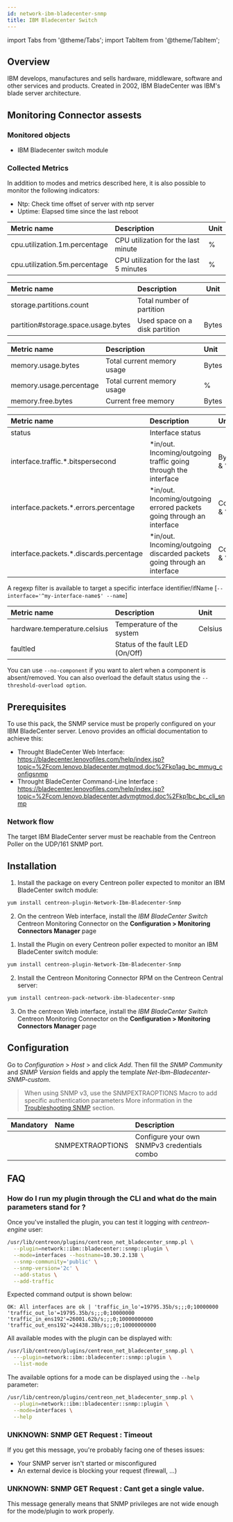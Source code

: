 ```yaml
---
id: network-ibm-bladecenter-snmp
title: IBM Bladecenter Switch
---
```

import Tabs from '@theme/Tabs';
import TabItem from '@theme/TabItem';


## Overview

IBM develops, manufactures and sells hardware, middleware, software and other
services and products. Created in 2002, IBM BladeCenter was IBM's blade server
architecture. 

## Monitoring Connector assests

### Monitored objects

* IBM Bladecenter switch module

### Collected Metrics

In addition to modes and metrics described here, it is also possible to monitor 
the following indicators:

* Ntp: Check time offset of server with ntp server
* Uptime: Elapsed time since the last reboot

<Tabs groupId="sync">
<TabItem value="Cpu" label="Cpu">

| Metric name                    | Description                              | Unit   |
| :----------------------------- | :--------------------------------------- | :------|
| cpu.utilization.1m.percentage  | CPU utilization for the last minute      | %      |
| cpu.utilization.5m.percentage  | CPU utilization for the last 5 minutes   | %      |

</TabItem>
<TabItem value="Storage" label="Storage">

| Metric name                         | Description                    | Unit   |
| :---------------------------------- | :----------------------------- |------- |
| storage.partitions.count            | Total number of partition      |        |
| partition#storage.space.usage.bytes | Used space on a disk partition | Bytes  |

</TabItem>
<TabItem value="Memory-Usage" label="Memory-Usage">

| Metric name             | Description                 | Unit   |
| :---------------------- | :---------------------------| :----- |
| memory.usage.bytes      | Total current memory usage  | Bytes  |
| memory.usage.percentage | Total current memory usage  |  %     |
| memory.free.bytes       | Current free memory         | Bytes  |

</TabItem>
<TabItem value="Traffic" label="Traffic">

| Metric name                              | Description                                                               | Unit        |
| :--------------------------------------- | :------------------------------------------------------------------------ | :---------- |
| status                                   | Interface status                                                          |             |
| interface.traffic.\*.bitspersecond       | \*in/out. Incoming/outgoing traffic going through the interface           | Bytes/s & % |
| interface.packets.\*.errors.percentage   | \*in/out. Incoming/outgoing errored packets going through an interface    | Count & %   |
| interface.packets.\*.discards.percentage | \*in/out. Incoming/outgoing discarded packets going through an interface  | Count & %   |

A regexp filter is available to target a specific interface identifier/ifName [```--interface='^my-interface-name$' --name```] 

</TabItem>
<TabItem value="Environment" label="Environment">

| Metric name                   | Description                      | Unit     |               
| :---------------------------- | :------------------------------- | :--------|
| hardware.temperature.celsius  | Temperature of the system        | Celsius  |
| faultled                      | Status of the fault LED (On/Off) |          |

You can use ```--no-component``` if you want to alert when a component is 
absent/removed. You can also overload the default status using the 
```--threshold-overload option```. 

</TabItem>
</Tabs>

## Prerequisites

To use this pack, the SNMP service must be properly configured on your 
IBM BladeCenter server. Lenovo provides an official documentation
to achieve this: 
* Throught BladeCenter Web Interface: https://bladecenter.lenovofiles.com/help/index.jsp?topic=%2Fcom.lenovo.bladecenter.mgtmod.doc%2Fkp1ag_bc_mmug_configsnmp
* Throught BladeCenter Command-Line Interface : https://bladecenter.lenovofiles.com/help/index.jsp?topic=%2Fcom.lenovo.bladecenter.advmgtmod.doc%2Fkp1bc_bc_cli_snmp

### Network flow

The target IBM BladeCenter server must be reachable from the Centreon
Poller on the UDP/161 SNMP port.

## Installation

<Tabs groupId="sync">
<TabItem value="Online License" label="Online License">

1. Install the package on every Centreon poller expected to monitor an IBM BladeCenter switch module:

```bash
yum install centreon-plugin-Network-Ibm-Bladecenter-Snmp
```

2. On the centreon Web interface, install the *IBM BladeCenter Switch* Centreon Monitoring Connector on the **Configuration > Monitoring Connectors Manager** page

</TabItem>
<TabItem value="Offline License" label="Offline License">

1. Install the Plugin on every Centreon poller expected to monitor an IBM BladeCenter switch module:

```bash
yum install centreon-plugin-Network-Ibm-Bladecenter-Snmp
```

2. Install the Centreon Monitoring Connector RPM on the Centreon Central server:

```bash
yum install centreon-pack-network-ibm-bladecenter-snmp
```

3. On the centreon Web interface, install the *IBM BladeCenter Switch* Centreon Monitoring Connector on the **Configuration > Monitoring Connectors Manager** page

</TabItem>
</Tabs>

## Configuration

Go to *Configuration* > *Host* > and click *Add*. Then fill the *SNMP Community*
and *SNMP Version* fields and apply the template 
*Net-Ibm-Bladecenter-SNMP-custom*.

> When using SNMP v3, use the SNMPEXTRAOPTIONS Macro to add specific authentication parameters 
> More information in the [Troubleshooting SNMP](../../getting-started/how-to-guides/troubleshooting-plugins/#snmpv3-options-mapping) section.

| Mandatory   | Name             | Description                                    |
| :---------- | :--------------- | :--------------------------------------------- |
|             | SNMPEXTRAOPTIONS | Configure your own SNMPv3 credentials combo    |

## FAQ

### How do I run my plugin through the CLI and what do the main parameters stand for ?

Once you've installed the plugin, you can test it logging with *centreon-engine*
user:
 
```bash
/usr/lib/centreon/plugins/centreon_net_bladecenter_snmp.pl \
  --plugin=network::ibm::bladecenter::snmp::plugin \
  --mode=interfaces --hostname=10.30.2.138 \
  --snmp-community='public' \
  --snmp-version='2c' \
  --add-status \
  --add-traffic
```

Expected command output is shown below:

```
OK: All interfaces are ok | 'traffic_in_lo'=19795.35b/s;;;0;10000000 'traffic_out_lo'=19795.35b/s;;;0;10000000 'traffic_in_ens192'=26001.62b/s;;;0;10000000000 'traffic_out_ens192'=24438.38b/s;;;0;10000000000
```

All available modes with the plugin can be displayed with:

```bash
/usr/lib/centreon/plugins/centreon_net_bladecenter_snmp.pl \
  ---plugin=network::ibm::bladecenter::snmp::plugin \
  --list-mode
```

The available options for a mode can be displayed using the ```--help``` parameter:

```bash
/usr/lib/centreon/plugins/centreon_net_bladecenter_snmp.pl \
  --plugin=network::ibm::bladecenter::snmp::plugin \
  --mode=interfaces \
  --help
```

### UNKNOWN: SNMP GET Request : Timeout

If you get this message, you're probably facing one of theses issues:

* Your SNMP server isn't started or misconfigured
* An external device is blocking your request (firewall, ...)

### UNKNOWN: SNMP GET Request : Cant get a single value.

This message generally means that SNMP privileges are not wide enough for the
mode/plugin to work properly.
